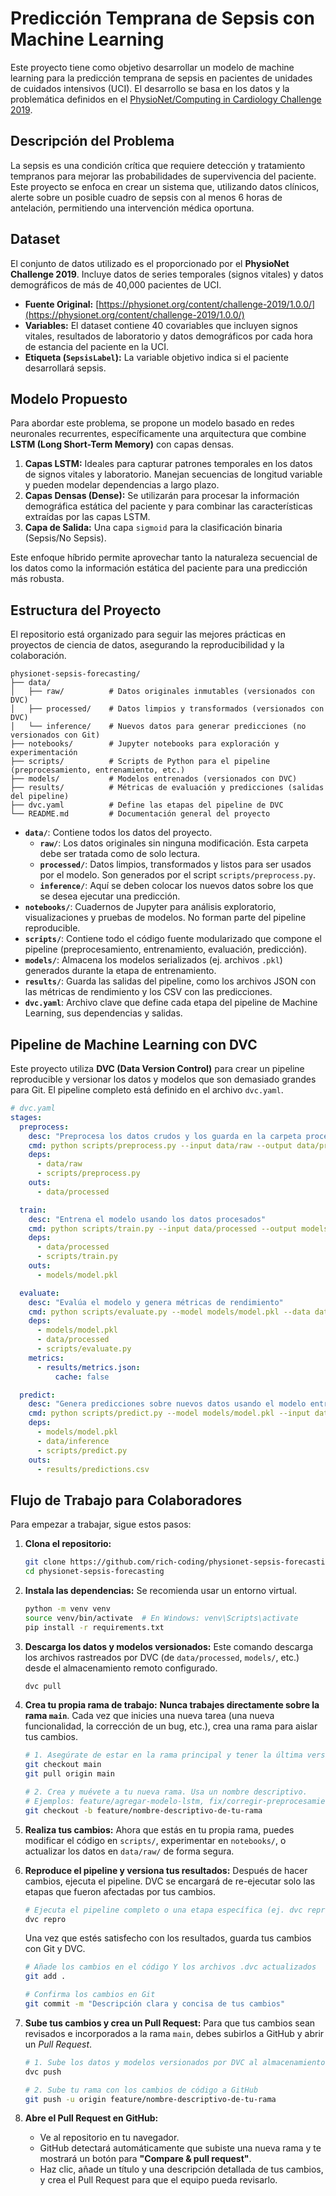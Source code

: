 # Predicción Temprana de Sepsis con Machine Learning

Este proyecto tiene como objetivo desarrollar un modelo de machine learning para la predicción temprana de sepsis en pacientes de unidades de cuidados intensivos (UCI). El desarrollo se basa en los datos y la problemática definidos en el [PhysioNet/Computing in Cardiology Challenge 2019](https://physionet.org/content/challenge-2019/1.0.0/). 

## Descripción del Problema

La sepsis es una condición crítica que requiere detección y tratamiento tempranos para mejorar las probabilidades de supervivencia del paciente.  Este proyecto se enfoca en crear un sistema que, utilizando datos clínicos, alerte sobre un posible cuadro de sepsis con al menos 6 horas de antelación, permitiendo una intervención médica oportuna. 

## Dataset

El conjunto de datos utilizado es el proporcionado por el **PhysioNet Challenge 2019**. Incluye datos de series temporales (signos vitales) y datos demográficos de más de 40,000 pacientes de UCI. 

- **Fuente Original:** [https://physionet.org/content/challenge-2019/1.0.0/](https://physionet.org/content/challenge-2019/1.0.0/)
- **Variables:** El dataset contiene 40 covariables que incluyen signos vitales, resultados de laboratorio y datos demográficos por cada hora de estancia del paciente en la UCI. 
- **Etiqueta (`SepsisLabel`):** La variable objetivo indica si el paciente desarrollará sepsis.

## Modelo Propuesto

Para abordar este problema, se propone un modelo basado en redes neuronales recurrentes, específicamente una arquitectura que combine **LSTM (Long Short-Term Memory)** con capas densas.

1.  **Capas LSTM:** Ideales para capturar patrones temporales en los datos de signos vitales y laboratorio. Manejan secuencias de longitud variable y pueden modelar dependencias a largo plazo.
2.  **Capas Densas (Dense):** Se utilizarán para procesar la información demográfica estática del paciente y para combinar las características extraídas por las capas LSTM.
3.  **Capa de Salida:** Una capa `sigmoid` para la clasificación binaria (Sepsis/No Sepsis).

Este enfoque híbrido permite aprovechar tanto la naturaleza secuencial de los datos como la información estática del paciente para una predicción más robusta.

## Estructura del Proyecto

El repositorio está organizado para seguir las mejores prácticas en proyectos de ciencia de datos, asegurando la reproducibilidad y la colaboración.

```
physionet-sepsis-forecasting/
├── data/
│   ├── raw/          # Datos originales inmutables (versionados con DVC)
│   ├── processed/    # Datos limpios y transformados (versionados con DVC)
│   └── inference/    # Nuevos datos para generar predicciones (no versionados con Git)
├── notebooks/        # Jupyter notebooks para exploración y experimentación
├── scripts/          # Scripts de Python para el pipeline (preprocesamiento, entrenamiento, etc.)
├── models/           # Modelos entrenados (versionados con DVC)
├── results/          # Métricas de evaluación y predicciones (salidas del pipeline)
├── dvc.yaml          # Define las etapas del pipeline de DVC
└── README.md         # Documentación general del proyecto
```

*   **`data/`**: Contiene todos los datos del proyecto.
    *   **`raw/`**: Los datos originales sin ninguna modificación. Esta carpeta debe ser tratada como de solo lectura.
    *   **`processed/`**: Datos limpios, transformados y listos para ser usados por el modelo. Son generados por el script `scripts/preprocess.py`.
    *   **`inference/`**: Aquí se deben colocar los nuevos datos sobre los que se desea ejecutar una predicción.
*   **`notebooks/`**: Cuadernos de Jupyter para análisis exploratorio, visualizaciones y pruebas de modelos. No forman parte del pipeline reproducible.
*   **`scripts/`**: Contiene todo el código fuente modularizado que compone el pipeline (preprocesamiento, entrenamiento, evaluación, predicción).
*   **`models/`**: Almacena los modelos serializados (ej. archivos `.pkl`) generados durante la etapa de entrenamiento.
*   **`results/`**: Guarda las salidas del pipeline, como los archivos JSON con las métricas de rendimiento y los CSV con las predicciones.
*   **`dvc.yaml`**: Archivo clave que define cada etapa del pipeline de Machine Learning, sus dependencias y salidas.

## Pipeline de Machine Learning con DVC

Este proyecto utiliza **DVC (Data Version Control)** para crear un pipeline reproducible y versionar los datos y modelos que son demasiado grandes para Git. El pipeline completo está definido en el archivo `dvc.yaml`.

```yaml
# dvc.yaml
stages:
  preprocess:
    desc: "Preprocesa los datos crudos y los guarda en la carpeta processed"
    cmd: python scripts/preprocess.py --input data/raw --output data/processed
    deps:
      - data/raw
      - scripts/preprocess.py
    outs:
      - data/processed

  train:
    desc: "Entrena el modelo usando los datos procesados"
    cmd: python scripts/train.py --input data/processed --output models
    deps:
      - data/processed
      - scripts/train.py
    outs:
      - models/model.pkl

  evaluate:
    desc: "Evalúa el modelo y genera métricas de rendimiento"
    cmd: python scripts/evaluate.py --model models/model.pkl --data data/processed --output results/metrics.json
    deps:
      - models/model.pkl
      - data/processed
      - scripts/evaluate.py
    metrics:
      - results/metrics.json:
          cache: false

  predict:
    desc: "Genera predicciones sobre nuevos datos usando el modelo entrenado"
    cmd: python scripts/predict.py --model models/model.pkl --input data/inference --output results/predictions.csv
    deps:
      - models/model.pkl
      - data/inference
      - scripts/predict.py
    outs:
      - results/predictions.csv
```

## Flujo de Trabajo para Colaboradores

Para empezar a trabajar, sigue estos pasos:

1.  **Clona el repositorio:**
    ```bash
    git clone https://github.com/rich-coding/physionet-sepsis-forecasting
    cd physionet-sepsis-forecasting
    ```

2.  **Instala las dependencias:**
    Se recomienda usar un entorno virtual.
    ```bash
    python -m venv venv
    source venv/bin/activate  # En Windows: venv\Scripts\activate
    pip install -r requirements.txt
    ```

3.  **Descarga los datos y modelos versionados:**
    Este comando descarga los archivos rastreados por DVC (de `data/processed`, `models/`, etc.) desde el almacenamiento remoto configurado.
    ```bash
    dvc pull
    ```

4.  **Crea tu propia rama de trabajo:**
    **Nunca trabajes directamente sobre la rama `main`**. Cada vez que inicies una nueva tarea (una nueva funcionalidad, la corrección de un bug, etc.), crea una rama para aislar tus cambios.

    ```bash
    # 1. Asegúrate de estar en la rama principal y tener la última versión
    git checkout main
    git pull origin main

    # 2. Crea y muévete a tu nueva rama. Usa un nombre descriptivo.
    # Ejemplos: feature/agregar-modelo-lstm, fix/corregir-preprocesamiento
    git checkout -b feature/nombre-descriptivo-de-tu-rama
    ```

5.  **Realiza tus cambios:**
    Ahora que estás en tu propia rama, puedes modificar el código en `scripts/`, experimentar en `notebooks/`, o actualizar los datos en `data/raw/` de forma segura.

6.  **Reproduce el pipeline y versiona tus resultados:**
    Después de hacer cambios, ejecuta el pipeline. DVC se encargará de re-ejecutar solo las etapas que fueron afectadas por tus cambios.

    ```bash
    # Ejecuta el pipeline completo o una etapa específica (ej. dvc repro train)
    dvc repro
    ```
    Una vez que estés satisfecho con los resultados, guarda tus cambios con Git y DVC.

    ```bash
    # Añade los cambios en el código Y los archivos .dvc actualizados
    git add .

    # Confirma los cambios en Git
    git commit -m "Descripción clara y concisa de tus cambios"
    ```

7.  **Sube tus cambios y crea un Pull Request:**
    Para que tus cambios sean revisados e incorporados a la rama `main`, debes subirlos a GitHub y abrir un *Pull Request*.

    ```bash
    # 1. Sube los datos y modelos versionados por DVC al almacenamiento remoto
    dvc push

    # 2. Sube tu rama con los cambios de código a GitHub
    git push -u origin feature/nombre-descriptivo-de-tu-rama
    ```

8.  **Abre el Pull Request en GitHub:**
    *   Ve al repositorio en tu navegador.
    *   GitHub detectará automáticamente que subiste una nueva rama y te mostrará un botón para **"Compare & pull request"**.
    *   Haz clic, añade un título y una descripción detallada de tus cambios, y crea el Pull Request para que el equipo pueda revisarlo.
